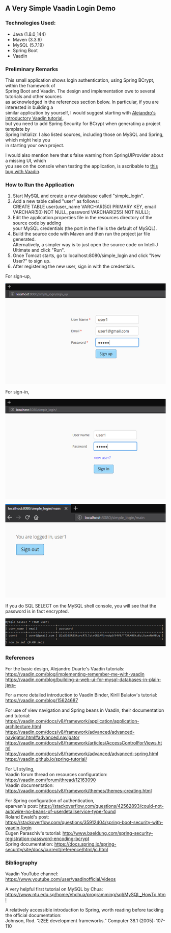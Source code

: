 ## A Very Simple Vaadin Login Demo

### Technologies Used:

* Java (1.8.0_144)
* Maven (3.3.9)
* MySQL (5.7.19)
* Spring Boot
* Vaadin

### Preliminary Remarks

This small application shows login authentication, using Spring BCrypt, within the framework of<br> 
Spring Boot and Vaadin. The design and implementation owe to several tutorials and other sources<br>
as acknowledged in the references section below. In particular, if you are interested in building a<br>
similar application by yourself, I would suggest starting with [Alejandro's introductory Vaadin tutorial](https://vaadin.com/blog/building-a-web-ui-for-mysql-databases-in-plain-java-),<br>
but you need to add Spring Security for BCrypt when generating a project template by<br>
Spring Initializr. I also listed sources, including those on MySQL and Spring, which might help you<br>
in starting your own project. 

I would also mention here that s false warning from SpringUIProvider about a missing UI, which<br>
you see on the console when testing the application, is ascribable to [this bug with Vaadin](https://github.com/vaadin/spring/issues/254).
    
### How to Run the Application

1. Start MySQL and create a new database called "simple_login".
1. Add a new table called "user" as follows:<br>
CREATE TABLE user(user_name VARCHAR(50) PRIMARY KEY, email VARCHAR(50) NOT NULL, password VARCHAR(255) NOT NULL);<br>
1. Edit the application.properties file in the resources directory of the source code by adding<br>
your MySQL credentials (the port in the file is the default of MySQL).<br>
1. Build the source code with Maven and then run the project jar file generated.<br>
Alternatively, a simpler way is to just open the source code on IntelliJ Ultimate and click "Run".<br>
1. Once Tomcat starts, go to localhost:8080/simple_login and click "New User?" to sign up.<br>
1. After registering the new user, sign in with the credentials.<br>

For sign-up,<br>

![sign_up](/md_images/sign_up.PNG)

For sign-in,<br>

![sign_in](/md_images/sign_in.PNG)

![main](/md_images/main.PNG)

If you do SQL SELECT on the MySQL shell console, you will see that the password is in fact encrypted.<br>

![password_hashing](/md_images/password_hashing.PNG)

### References

For the basic design, Alejandro Duarte's Vaadin tutorials:<br>
https://vaadin.com/blog/implementing-remember-me-with-vaadin<br>
https://vaadin.com/blog/building-a-web-ui-for-mysql-databases-in-plain-java-<br>

For a more detailed introduction to Vaadin Binder, Kirill Bulatov's tutorial:<br>
https://vaadin.com/blog/15624687<br>

For use of view navigation and Spring beans in Vaadin, their documentation and tutorial:<br>
https://vaadin.com/docs/v8/framework/application/application-architecture.html<br>
https://vaadin.com/docs/v8/framework/advanced/advanced-navigator.html#advanced.navigator<br>
https://vaadin.com/docs/v8/framework/articles/AccessControlForViews.html<br>
https://vaadin.com/docs/v8/framework/advanced/advanced-spring.html<br>
https://vaadin.github.io/spring-tutorial/

For UI styling,<br>
Vaadin forum thread on resources configuration: https://vaadin.com/forum/thread/12163090<br>
Vaadin documentation: https://vaadin.com/docs/v8/framework/themes/themes-creating.html<br>  

For Spring configuration of authentication,<br>
eparvan's post: https://stackoverflow.com/questions/42562893/could-not-autowire-no-beans-of-userdetailservice-type-found<br>
Roland Ewald's post: https://stackoverflow.com/questions/35912404/spring-boot-security-with-vaadin-login<br>
Eugen Paraschiv's tutorial: http://www.baeldung.com/spring-security-registration-password-encoding-bcrypt<br>
Spring documentation: https://docs.spring.io/spring-security/site/docs/current/reference/html/jc.html

 
### Bibliography

Vaadin YouTube channel:<br>
https://www.youtube.com/user/vaadinofficial/videos

A very helpful first tutorial on MySQL by Chua:<br>
https://www.ntu.edu.sg/home/ehchua/programming/sql/MySQL_HowTo.html

A relatively accessible introduction to Spring, worth reading before tackling<br>
the official documentation:<br>
Johnson, Rod. “J2EE development frameworks.” Computer 38.1 (2005): 107-110
  
  

   

   
   

           
               

          

